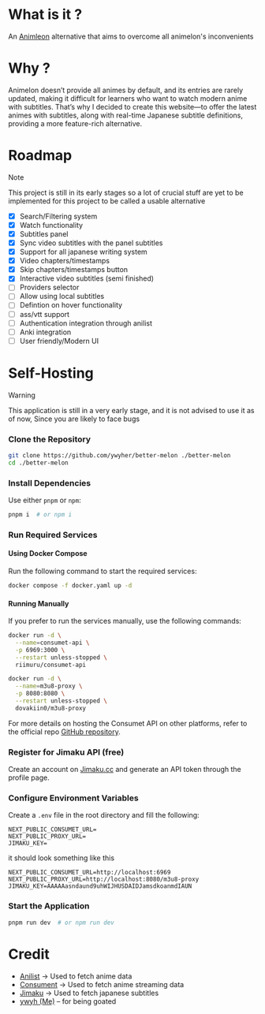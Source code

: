 # What is it ?
An [Animleon](https://www.animelon.com/) alternative that aims to overcome all animelon's inconvenients

# Why ?
Animelon doesn’t provide all animes by default, and its entries are rarely updated, making it difficult for learners who want to watch modern anime with subtitles. That’s why I decided to create this website—to offer the latest animes with subtitles, along with real-time Japanese subtitle definitions, providing a more feature-rich alternative.

# Roadmap
> [!note]
> This project is still in its early stages so a lot of crucial stuff are yet to be implemented for this project to be called a usable alternative
- [x] Search/Filtering system
- [x] Watch functionality
- [x] Subtitles panel
- [x] Sync video subtitles with the panel subtitles
- [x] Support for all japanese writing system
- [x] Video chapters/timestamps
- [x] Skip chapters/timestamps button
- [x] Interactive video subtitles (semi finished)
- [ ] Providers selector
- [ ] Allow using local subtitles
- [ ] Defintion on hover functionality
- [ ] ass/vtt support
- [ ] Authentication integration through anilist
- [ ] Anki integration
- [ ] User friendly/Modern UI

# Self-Hosting

> [!warning]
> This application is still in a very early stage, and it is not advised to use it as of now, Since you are likely to face bugs
### Clone the Repository
```sh
git clone https://github.com/ywyher/better-melon ./better-melon
cd ./better-melon
```

### Install Dependencies
Use either `pnpm` or `npm`:
```sh
pnpm i  # or npm i
```

### Run Required Services

#### Using Docker Compose
Run the following command to start the required services:
```sh
docker compose -f docker.yaml up -d
```

#### Running Manually
If you prefer to run the services manually, use the following commands:
```sh
docker run -d \
  --name=consumet-api \
  -p 6969:3000 \
  --restart unless-stopped \
  riimuru/consumet-api

docker run -d \
  --name=m3u8-proxy \
  -p 8080:8080 \
  --restart unless-stopped \
  dovakiin0/m3u8-proxy
```

For more details on hosting the Consumet API on other platforms, refer to the official repo [GitHub repository](https://github.com/consumet/consumet-api).

### Register for Jimaku API (free)
Create an account on [Jimaku.cc](https://jimaku.cc) and generate an API token through the profile page.

### Configure Environment Variables
Create a `.env` file in the root directory and fill the following:
```.env
NEXT_PUBLIC_CONSUMET_URL=
NEXT_PUBLIC_PROXY_URL=
JIMAKU_KEY=
```

it should look something like this
```.env
NEXT_PUBLIC_CONSUMET_URL=http://localhost:6969
NEXT_PUBLIC_PROXY_URL=http://localhost:8080/m3u8-proxy
JIMAKU_KEY=AAAAAasndaund9uhWIJHUSDAIDJamsdkoanmdIAUN
```

### Start the Application
```sh
pnpm run dev  # or npm run dev
```

# Credit
- [Anilist](https://anilist.co/) -> Used to fetch anime data 
- [Consument](https://github.com/consumet/api.consumet.org) -> Used to fetch anime streaming data
- [Jimaku](https://jimaku.cc/) -> Used to fetch japanese subtitles
- [ywyh (Me)](https://github.com/ywyher) – for being goated
			